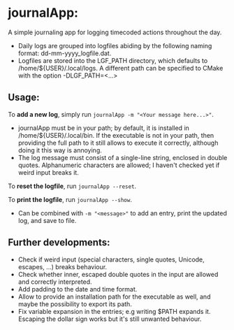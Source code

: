 # journalApp:
A simple journaling app for logging timecoded actions throughout the day.

  * Daily logs are grouped into logfiles abiding by the following naming format: dd-mm-yyyy_logfile.dat. 
  * Logfiles are stored into the LGF_PATH directory, which defaults to /home/${USER}/.local/logs. A different path can be specified to CMake with the option -DLGF_PATH=<...>

## Usage:
To **add a new log**, simply run `journalApp -m "<Your message here...>"`. 

  * journalApp must be in your path; by default, it is installed in /home/${USER}/.local/bin. If the executable is not in your path, then providing the full path to it still allows to execute it correctly, although doing it this way is annoying.
  * The log message must consist of a single-line string, enclosed in double quotes. Alphanumeric characters are allowed; I haven't checked yet if weird input breaks it.

To **reset the logfile**, run `journalApp --reset`.

To **print the logfile**, run `journalApp --show`.

  * Can be combined with `-m "<message>"` to add an entry, print the updated log, and save to file.

## Further developments:

  * Check if weird input (special characters, single quotes, Unicode, escapes, ...) breaks behaviour.
  * Check whether inner, escaped double quotes in the input are allowed and correctly interpreted.
  * Add padding to the date and time format.
  * Allow to provide an installation path for the executable as well, and maybe the possibility to export its path.
  * Fix variable expansion in the entries; e.g writing $PATH expands it. Escaping the dollar sign works but it's still unwanted behaviour.

